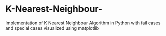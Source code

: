 # K-Nearest-Neighbour-
Implementation of K Nearest Neighbour Algorithm in Python with fail cases and special cases visualized using matplotlib
